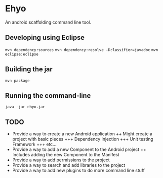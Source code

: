 Ehyo
====
An android scaffolding command line tool.

Developing using Eclipse
------------------------
`mvn dependency:sources`
`mvn dependency:resolve -Dclassifier=javadoc`
`mvn eclipse:eclipse`

Building the jar
----------------
`mvn package`

Running the command-line
------------------------
`java -jar ehyo.jar`

TODO
----
+ Provide a way to create a new Android application
++ Might create a project with basic pieces
+++ Dependency Injection
+++ Unit testing Framework
+++ etc...
+ Provide a way to add a new Component to the Android project 
++ Includes adding the new Component to the Manifest
+ Provide a way to add permissions to the project
+ Provide a way to search and add libraries to the project
+ Provide a way to add new plugins to do more command line stuff
